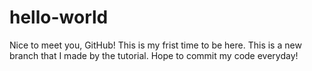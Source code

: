 # hello-world
Nice to meet you, GitHub!
This is my frist time to be here.
This is a new branch that I made by the tutorial.
Hope to commit my code everyday!
